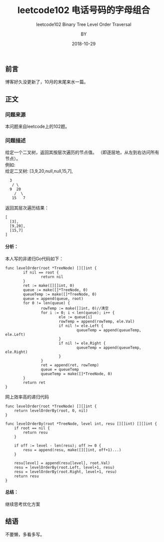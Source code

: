 ﻿---
layout:     post
title:      leetcode102 电话号码的字母组合
subtitle:   leetcode102 Binary Tree Level Order Traversal
date:       2018-10-29
author:     BY
header-img: img/post-bg-universe.jpg
catalog: true
tags:
    - Blog
---


## 前言

博客好久没更新了，10月的末尾来水一篇。

## 正文

### 问题来源

本问题来自leetcode上的102题。
### 问题描述

给定一个二叉树，返回其按层次遍历的节点值。 （即逐层地，从左到右访问所有节点）。  
例如:  
给定二叉树: [3,9,20,null,null,15,7],  
```
  3
   / \
  9  20
    /  \
   15   7
```
返回其层次遍历结果：  
```
[
  [3],
  [9,20],
  [15,7]
]
```
#### 分析：
本人写的非递归Go代码如下： 
```
func levelOrder(root *TreeNode) [][]int {
        if nil == root {
                return nil
        }       
        ret := make([][]int, 0)
        queue := make([]*TreeNode, 0)
        queueTemp := make([]*TreeNode, 0)
        queue = append(queue, root)
        for 0 != len(queue) {
                rowTemp := make([]int, 0)//清空
                for i := 0; i < len(queue); i++ {
                        ele := queue[i]
                        rowTemp = append(rowTemp, ele.Val)
                        if nil != ele.Left {
                                queueTemp = append(queueTemp, ele.Left)
                        }       
                        if nil != ele.Right {
                                queueTemp = append(queueTemp, ele.Right)
                        }       
                }
                ret = append(ret, rowTemp)
                queue = queueTemp
                queueTemp = make([]*TreeNode, 0)
        }
        return ret
}
```
网上效率高的递归代码
```
func levelOrder(root *TreeNode) [][]int {
	return levelOrderBy(root, 0, nil)
}

func levelOrderBy(root *TreeNode, level int, resu [][]int) [][]int {
	if root == nil {
		return resu
	}

	if off := level - len(resu); off >= 0 {
		resu = append(resu, make([][]int, off+1)...)
	}

	resu[level] = append(resu[level], root.Val)
	resu = levelOrderBy(root.Left, level+1, resu)
	resu = levelOrderBy(root.Right, level+1, resu)
	return resu
}
```
#### 总结：
继续思考优化方案

## 结语
不要懒，多看多写。
